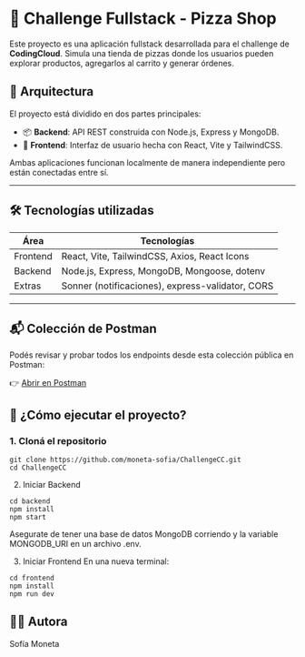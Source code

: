 # 🍕 Challenge Fullstack - Pizza Shop

Este proyecto es una aplicación fullstack desarrollada para el challenge de **CodingCloud**. Simula una tienda de pizzas donde los usuarios pueden explorar productos, agregarlos al carrito y generar órdenes.

## 🧩 Arquitectura

El proyecto está dividido en dos partes principales:

- 📦 **Backend**: API REST construida con Node.js, Express y MongoDB.
- 🎨 **Frontend**: Interfaz de usuario hecha con React, Vite y TailwindCSS.

Ambas aplicaciones funcionan localmente de manera independiente pero están conectadas entre sí.

---

## 🛠 Tecnologías utilizadas

| Área     | Tecnologías                                        |
|----------|----------------------------------------------------|
| Frontend | React, Vite, TailwindCSS, Axios, React Icons       |
| Backend  | Node.js, Express, MongoDB, Mongoose, dotenv        |
| Extras   | Sonner (notificaciones), express-validator, CORS   |

---

## 📬 Colección de Postman

Podés revisar y probar todos los endpoints desde esta colección pública en Postman:

👉 [Abrir en Postman](https://www.postman.com/elxrojoxteam/challengecc/request/rvyjliq)


## 🚀 ¿Cómo ejecutar el proyecto?

### 1. Cloná el repositorio

```
git clone https://github.com/moneta-sofia/ChallengeCC.git
cd ChallengeCC
```

2. Iniciar Backend
```
cd backend
npm install
npm start
```
Asegurate de tener una base de datos MongoDB corriendo y la variable MONGODB_URI en un archivo .env. 


3. Iniciar Frontend
En una nueva terminal:
```
cd frontend
npm install
npm run dev
```


## 🧑‍💻 Autora
Sofía Moneta
